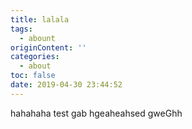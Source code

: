 ```yaml
---
title: lalala
tags:
  - abount
originContent: ''
categories:
  - about
toc: false
date: 2019-04-30 23:44:52
---
```


hahahaha test gab  hgeaheahsed  gweGhh